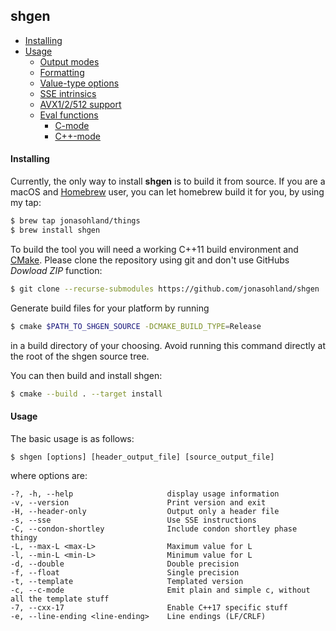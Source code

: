 ## shgen

- [Installing](#installing)
- [Usage](Usage)
  - [Output modes]()
  - [Formatting]()
  - [Value-type options]()
  - [SSE intrinsics]()
  - [AVX1/2/512 support]()
  - [Eval functions]()
    - [C-mode]()
    - [C++-mode]()



#### Installing

Currently, the only way to install **shgen** is to build it from source. If you are a macOS and [Homebrew](https://brew.sh) user, you can let homebrew build it for you, by using my tap:

```bash
$ brew tap jonasohland/things
$ brew install shgen
```

To build the tool you will need a working C++11 build environment and [CMake](https://cmake.org). Please clone the repository using git and don't use GitHubs _Dowload ZIP_ function: 

```bash
$ git clone --recurse-submodules https://github.com/jonasohland/shgen
```

Generate build files for your platform by running

```bash
$ cmake $PATH_TO_SHGEN_SOURCE -DCMAKE_BUILD_TYPE=Release
```

in a build directory of your choosing. Avoid running this command directly at the root of the shgen source tree.

You can then build and install shgen:

```bash
$ cmake --build . --target install
```



#### Usage

The basic usage is as follows:

```shell
$ shgen [options] [header_output_file] [source_output_file]
```

where options are:

```
-?, -h, --help                     display usage information
-v, --version                      Print version and exit
-H, --header-only                  Output only a header file
-s, --sse                          Use SSE instructions
-C, --condon-shortley              Include condon shortley phase thingy
-L, --max-L <max-L>                Maximum value for L
-l, --min-L <min-L>                Minimum value for L
-d, --double                       Double precision
-f, --float                        Single precision
-t, --template                     Templated version
-c, --c-mode                       Emit plain and simple c, without all the template stuff
-7, --cxx-17                       Enable C++17 specific stuff
-e, --line-ending <line-ending>    Line endings (LF/CRLF)
```

